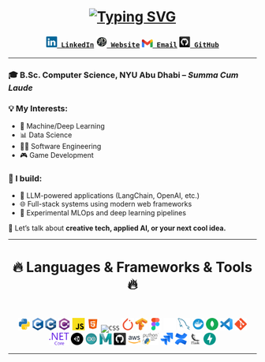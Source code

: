 <h1 align="center">
  <a href="https://git.io/typing-svg">
      <img src="https://readme-typing-svg.herokuapp.com?font=Fira+Code&size=30&pause=2000&color=93F1F7FF&center=true&width=435&lines=Hi!++I'm+Aditya+Pandhare!;Welcome+to+my+GitHub!" alt="Typing SVG" />
  </a>
</h1>

<h3 align="center">
  <code><a href="https://www.linkedin.com/in/aditya-pandhare-7b86a8261/" title="LinkedIn Profile"><img width="22" src="images/linkedin.svg"> LinkedIn</a></code>
  <code><a href="https://www.adityapandhare.com/" title="Portfolio Website"><img width="22" src="images/portfolio.png"> Website</a></code>
  <code><a href="mailto:adityapandhare44@gmail.com" title="Email"><img width="22" src="images/gmail.svg"> Email</a></code>
  <code><a href="https://github.com/awesomeadi00" title="GitHub"><img width="22" src="images/github.svg"> GitHub</a></code>
</h3>


---

### 🎓 B.Sc. Computer Science, NYU Abu Dhabi – *Summa Cum Laude*


### 💡 My Interests:
- 🧠 Machine/Deep Learning    
- 📊 Data Science  
- 🧑‍💻 Software Engineering  
- 🎮 Game Development  

### 🔧 I build:
- 🤖 LLM-powered applications (LangChain, OpenAI, etc.)  
- 🌐 Full-stack systems using modern web frameworks  
- 🔬 Experimental MLOps and deep learning pipelines  


💬 Let’s talk about **creative tech, applied AI, or your next cool idea.**

---
# <center>🔥 **Languages & Frameworks & Tools** 🔥</center>

<br>
<p align="center">
  <code><img title="Python" height="25" src="images/python.svg"></code>
  <code><img title="C" height="25" src="images/c.svg"></code>
  <code><img title="C++" height="25" src="images/cpp.svg"></code>
  <code><img title="C#" height="25" src="images/csharp.svg"></code>
  <code><img title="Javascript" height="25" src="images/javascript.svg"></code>
  <code><img title="HTML5" height="25" src="images/html5.svg"></code>
  <code><img title="CSS" height="25" src="images/css.svg"></code>
  <code><img title="PyTorch" height="25" src="images/pytorch.svg"></code>
  <code><img title="TensorFlow" height="25" src="images/tensorflow.svg"></code>
  <code><img title="Figma" height="25" src="images/figma.svg"></code>
  <code><img title="Langchain" height="25" src="images/langchain.png"></code>
  <code><img title="MySQL" height="25" src="images/mysql.svg"></code>
  <code><img title="Docker" height="25" src="images/docker.svg"></code>
  <code><img title="MongoDB" height="25" src="images/mongodb.svg"></code>
  <code><img title="Visual Studio Code" height="25" src="images/vscode.svg"></code>
  <code><img title="Git" height="25" src="images/git-original.svg"></code>
  <code><img title=".NetCore" height="25" src="images/dotnetcore.svg"></code>
  <code><img title="Unity" height="25" src="images/unity.svg"></code>
  <code><img title="Arduino" height="25" src="images/arduino.svg"></code>
  <code><img title="Maya" height="25" src="images/maya.svg"></code>
  <code><img title="GitHub" height="25" src="images/github.svg"></code>
  <code><img title="AWS" height="25" src="images/aws.svg"></code>
  <code><img title="PyPi" height="25" src="images/pypi.svg"></code>
  <code><img title="Jira" height="25" src="images/jira.svg"></code>
  <code><img title="Confluence" height="25" src="images/confluence.svg"></code>
  <code><img title="Flask" height="25" src="images/flask.png"></code>
  <code><img title="FastAPI" height="25" src="images/fastapi.svg"></code>
</p>
<hr>
